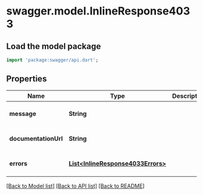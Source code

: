 # swagger.model.InlineResponse4033

## Load the model package
```dart
import 'package:swagger/api.dart';
```

## Properties
Name | Type | Description | Notes
------------ | ------------- | ------------- | -------------
**message** | **String** |  | [optional] [default to null]
**documentationUrl** | **String** |  | [optional] [default to null]
**errors** | [**List&lt;InlineResponse4033Errors&gt;**](InlineResponse4033Errors.md) |  | [optional] [default to []]

[[Back to Model list]](../README.md#documentation-for-models) [[Back to API list]](../README.md#documentation-for-api-endpoints) [[Back to README]](../README.md)

